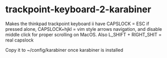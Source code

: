 # trackpoint-keyboard-2-karabiner
Makes the thinkpad trackpoint keyboard ii have CAPSLOCK = ESC if pressed alone, CAPSLOCK+hjkl = vim style arrows navigation, and disable middle click for proper scrolling on MacOS. Also L_SHIFT + RIGHT_SHIT = real capslock

Copy it to ~/config/karabiner once karabiner is installed
